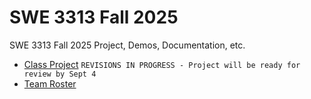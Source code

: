 # SWE 3313 Fall 2025
SWE 3313 Fall 2025 Project, Demos, Documentation, etc.

-  [Class Project](project/README.md)
   `REVISIONS IN PROGRESS - Project will be ready for review by Sept 4`
-  [Team Roster](https://docs.google.com/spreadsheets/d/1Kr5mLE_t5ptOVCOeGhV_AjjfCU22OhEayCc3_mzo-VI/edit?gid=2014219061#gid=2014219061)
